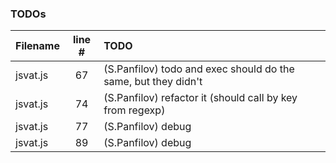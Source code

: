 ### TODOs
| Filename | line # | TODO
|:------|:------:|:------
| jsvat.js | 67 | (S.Panfilov) todo and exec should do the same, but they didn't
| jsvat.js | 74 | (S.Panfilov) refactor it (should call by key from regexp)
| jsvat.js | 77 | (S.Panfilov) debug
| jsvat.js | 89 | (S.Panfilov) debug